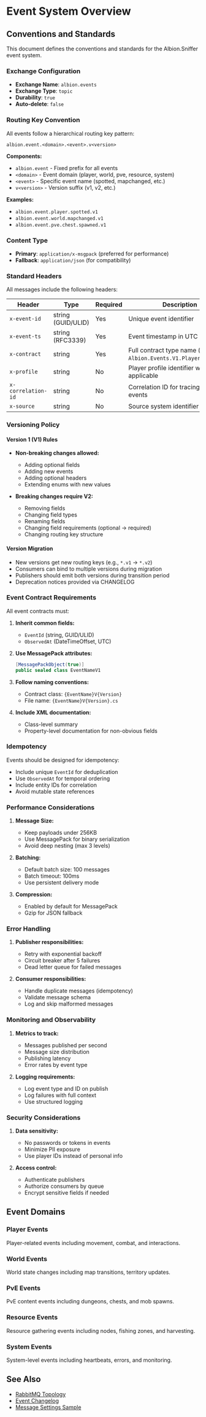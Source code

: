 # Event System Overview

## Conventions and Standards

This document defines the conventions and standards for the Albion.Sniffer event system.

### Exchange Configuration

- **Exchange Name**: `albion.events`
- **Exchange Type**: `topic`
- **Durability**: `true`
- **Auto-delete**: `false`

### Routing Key Convention

All events follow a hierarchical routing key pattern:

```
albion.event.<domain>.<event>.v<version>
```

**Components:**
- `albion.event` - Fixed prefix for all events
- `<domain>` - Event domain (player, world, pve, resource, system)
- `<event>` - Specific event name (spotted, mapchanged, etc.)
- `v<version>` - Version suffix (v1, v2, etc.)

**Examples:**
- `albion.event.player.spotted.v1`
- `albion.event.world.mapchanged.v1`
- `albion.event.pve.chest.spawned.v1`

### Content Type

- **Primary**: `application/x-msgpack` (preferred for performance)
- **Fallback**: `application/json` (for compatibility)

### Standard Headers

All messages include the following headers:

| Header | Type | Required | Description |
|--------|------|----------|-------------|
| `x-event-id` | string (GUID/ULID) | Yes | Unique event identifier |
| `x-event-ts` | string (RFC3339) | Yes | Event timestamp in UTC |
| `x-contract` | string | Yes | Full contract type name (e.g., `Albion.Events.V1.PlayerSpottedV1`) |
| `x-profile` | string | No | Player profile identifier when applicable |
| `x-correlation-id` | string | No | Correlation ID for tracing related events |
| `x-source` | string | No | Source system identifier |

### Versioning Policy

#### Version 1 (V1) Rules
- **Non-breaking changes allowed:**
  - Adding optional fields
  - Adding new events
  - Adding optional headers
  - Extending enums with new values

- **Breaking changes require V2:**
  - Removing fields
  - Changing field types
  - Renaming fields
  - Changing field requirements (optional → required)
  - Changing routing key structure

#### Version Migration
- New versions get new routing keys (e.g., `*.v1` → `*.v2`)
- Consumers can bind to multiple versions during migration
- Publishers should emit both versions during transition period
- Deprecation notices provided via CHANGELOG

### Event Contract Requirements

All event contracts must:

1. **Inherit common fields:**
   - `EventId` (string, GUID/ULID)
   - `ObservedAt` (DateTimeOffset, UTC)

2. **Use MessagePack attributes:**
   ```csharp
   [MessagePackObject(true)]
   public sealed class EventNameV1
   ```

3. **Follow naming conventions:**
   - Contract class: `{EventName}V{Version}`
   - File name: `{EventName}V{Version}.cs`

4. **Include XML documentation:**
   - Class-level summary
   - Property-level documentation for non-obvious fields

### Idempotency

Events should be designed for idempotency:
- Include unique `EventId` for deduplication
- Use `ObservedAt` for temporal ordering
- Include entity IDs for correlation
- Avoid mutable state references

### Performance Considerations

1. **Message Size:**
   - Keep payloads under 256KB
   - Use MessagePack for binary serialization
   - Avoid deep nesting (max 3 levels)

2. **Batching:**
   - Default batch size: 100 messages
   - Batch timeout: 100ms
   - Use persistent delivery mode

3. **Compression:**
   - Enabled by default for MessagePack
   - Gzip for JSON fallback

### Error Handling

1. **Publisher responsibilities:**
   - Retry with exponential backoff
   - Circuit breaker after 5 failures
   - Dead letter queue for failed messages

2. **Consumer responsibilities:**
   - Handle duplicate messages (idempotency)
   - Validate message schema
   - Log and skip malformed messages

### Monitoring and Observability

1. **Metrics to track:**
   - Messages published per second
   - Message size distribution
   - Publishing latency
   - Error rates by event type

2. **Logging requirements:**
   - Log event type and ID on publish
   - Log failures with full context
   - Use structured logging

### Security Considerations

1. **Data sensitivity:**
   - No passwords or tokens in events
   - Minimize PII exposure
   - Use player IDs instead of personal info

2. **Access control:**
   - Authenticate publishers
   - Authorize consumers by queue
   - Encrypt sensitive fields if needed

## Event Domains

### Player Events
Player-related events including movement, combat, and interactions.

### World Events
World state changes including map transitions, territory updates.

### PvE Events
PvE content events including dungeons, chests, and mob spawns.

### Resource Events
Resource gathering events including nodes, fishing zones, and harvesting.

### System Events
System-level events including heartbeats, errors, and monitoring.

## See Also

- [RabbitMQ Topology](../messaging/rabbit-topology.md)
- [Event Changelog](../messaging/CHANGELOG_EVENTS.md)
- [Message Settings Sample](../messaging/messaging.settings.sample.json)